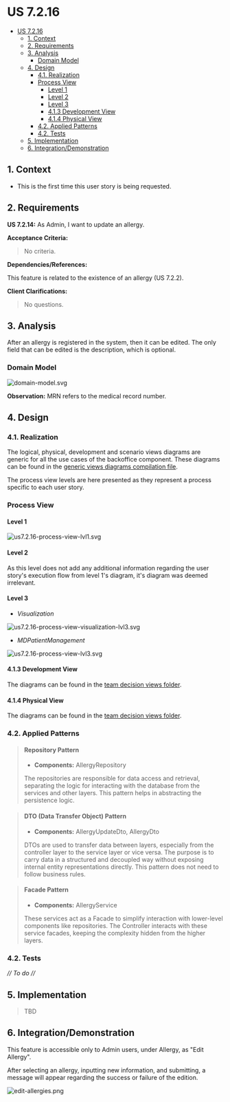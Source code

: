 # US 7.2.16

<!-- TOC -->
* [US 7.2.16](#us-7216)
  * [1. Context](#1-context)
  * [2. Requirements](#2-requirements)
  * [3. Analysis](#3-analysis)
    * [Domain Model](#domain-model)
  * [4. Design](#4-design)
    * [4.1. Realization](#41-realization)
    * [Process View](#process-view)
      * [Level 1](#level-1)
      * [Level 2](#level-2)
      * [Level 3](#level-3)
      * [4.1.3 Development View](#413-development-view)
      * [4.1.4 Physical View](#414-physical-view)
    * [4.2. Applied Patterns](#42-applied-patterns)
    * [4.2. Tests](#42-tests)
  * [5. Implementation](#5-implementation)
  * [6. Integration/Demonstration](#6-integrationdemonstration)
<!-- TOC -->


## 1. Context

* This is the first time this user story is being requested.

## 2. Requirements

**US 7.2.14:** As Admin, I want to update an allergy.

**Acceptance Criteria:**

> No criteria.

**Dependencies/References:**

This feature is related to the existence of an allergy (US 7.2.2).

**Client Clarifications:**

> No questions.

## 3. Analysis

After an allergy is registered in the system, then it can be edited.
The only field that can be edited is the description, which is optional.

### Domain Model

![domain-model.svg](domain-model.svg)

**Observation:** MRN refers to the medical record number.

## 4. Design

### 4.1. Realization

The logical, physical, development and scenario views diagrams are generic for all the use cases of the backoffice component.
These diagrams can be found in the [generic views diagrams compilation file](../../team-decisions/views/general-views.md).

The process view levels are here presented as they represent a process specific to each user story.

### Process View

#### Level 1

![us7.2.16-process-view-lvl1.svg](Process_View/Level-1/us7.2.16-process-view-lvl1.svg)

#### Level 2

As this level does not add any additional information regarding the user story's execution flow from level 1's diagram, 
it's diagram was deemed irrelevant.

#### Level 3

- _Visualization_

![us7.2.16-process-view-visualization-lvl3.svg](Process_View/Level-3/us7.2.16-process-view-visualization-lvl3.svg)


- _MDPatientManagement_

![us7.2.16-process-view-lvl3.svg](Process_View/Level-3/us7.2.16-process-view-lvl3.svg)

#### 4.1.3 Development View

The diagrams can be found in the [team decision views folder](../../team-decisions/views/general-views.md#3-development-view).

#### 4.1.4 Physical View

The diagrams can be found in the [team decision views folder](../../team-decisions/views/general-views.md#4-physical-view).
  
### 4.2. Applied Patterns

> #### **Repository Pattern**
>
>* **Components:** AllergyRepository
>
> The repositories are responsible for data access and retrieval, separating the logic for interacting with the database
> from the services and other layers. This pattern helps in abstracting the persistence logic.


> #### **DTO (Data Transfer Object) Pattern**
>
>* **Components:** AllergyUpdateDto, AllergyDto
>
> DTOs are used to transfer data between layers, especially from the controller layer to the service layer or vice versa.
> The purpose is to carry data in a structured and decoupled way without exposing internal entity representations directly.
> This pattern does not need to follow business rules.


> #### **Facade Pattern**
>
>* **Components:** AllergyService
>
> These services act as a Facade to simplify interaction with lower-level components like repositories. The Controller
> interacts with these service facades, keeping the complexity hidden from the higher layers.


### 4.2. Tests

_// To do //_


## 5. Implementation

> TBD

## 6. Integration/Demonstration

This feature is accessible only to Admin users, under Allergy, as "Edit Allergy".

After selecting an allergy, inputting new information, and submitting, a message will appear regarding the success or
failure of the edition.

![edit-allergies.png](edit-allergies.png)

